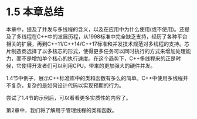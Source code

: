 # 1.5 本章总结

本章中，提及了并发与多线程的含义，以及在应用中为什么使用(或不使用)。还提及了多线程在C++中的发展历程，从1998标准中完全缺乏支持，经历了各种平台相关的扩展，再到C++11/C++14/C++17标准和并发技术规范对多线程的支持。芯片制造商选择了以多核芯的形式，使得更多任务可以同时执行的方式来增加处理能力，而不是增加单个核心的执行速度。在这个趋势下，C++多线程来的正是时候，它使得开发者们可以利用CPU，带来的更加强大的硬件并发。

1.4节中例子，展示C++标准库中的类和函数有多么的简单。C++中使用多线程并不复杂，复杂的是如何设计代码以实现预期的行为。

尝试了1.4节的示例后，可以看看更多实质性的内容了。

第2章中，我们将了解用于管理线程的类和函数。

